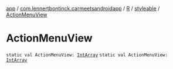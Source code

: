 [app](../../../index.md) / [com.lennertbontinck.carmeetsandroidapp](../../index.md) / [R](../index.md) / [styleable](index.md) / [ActionMenuView](./-action-menu-view.md)

# ActionMenuView

`static val ActionMenuView: `[`IntArray`](https://kotlinlang.org/api/latest/jvm/stdlib/kotlin/-int-array/index.html)
`static val ActionMenuView: `[`IntArray`](https://kotlinlang.org/api/latest/jvm/stdlib/kotlin/-int-array/index.html)